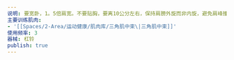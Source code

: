 ```yaml
---
说明: 要宽卧，1。5倍肩宽。不要贴胸，要离10公分左右，保持肩膀外旋而非内旋，避免肩峰撞击，提拉到胸口乳头位置即可，重点要找肩膀中束的感觉。
主要训练肌肉:
- '[[Spaces/2-Area/运动健康/肌肉库/三角肌中束\|三角肌中束]]'
使用频率: 3
器械: 杠铃
publish: true
---
```

